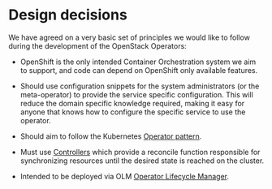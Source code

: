 # Design decisions

We have agreed on a very basic set of principles we would like to follow during
the development of the OpenStack Operators:

- OpenShift is the only intended Container Orchestration system we aim to
  support, and code can depend on OpenShift only available features.

- Should use configuration snippets for the system administrators (or the
  meta-operator) to provide the service specific configuration. This will
  reduce the domain specific knowledge required, making it easy for anyone that
  knows how to configure the specific service to use the operator.

- Should aim to follow the Kubernetes [Operator pattern](
  https://kubernetes.io/docs/concepts/extend-kubernetes/operator/).

- Must use [Controllers](
  https://kubernetes.io/docs/concepts/architecture/controller/) which provide
  a reconcile function responsible for synchronizing resources until the
  desired state is reached on the cluster.

- Intended to be deployed via OLM [Operator Lifecycle Manager](
  https://github.com/operator-framework/operator-lifecycle-manager).
